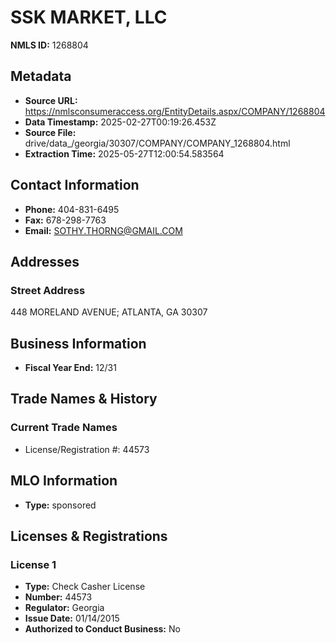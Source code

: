 # SSK MARKET, LLC

**NMLS ID:** 1268804

## Metadata
- **Source URL:** https://nmlsconsumeraccess.org/EntityDetails.aspx/COMPANY/1268804
- **Data Timestamp:** 2025-02-27T00:19:26.453Z
- **Source File:** drive/data_/georgia/30307/COMPANY/COMPANY_1268804.html
- **Extraction Time:** 2025-05-27T12:00:54.583564

## Contact Information
- **Phone:** 404-831-6495
- **Fax:** 678-298-7763
- **Email:** SOTHY.THORNG@GMAIL.COM

## Addresses
### Street Address
448 MORELAND AVENUE; ATLANTA, GA 30307

## Business Information
- **Fiscal Year End:** 12/31

## Trade Names & History
### Current Trade Names
- License/Registration #: 44573

## MLO Information
- **Type:** sponsored

## Licenses & Registrations

### License 1
- **Type:** Check Casher License
- **Number:** 44573
- **Regulator:** Georgia
- **Issue Date:** 01/14/2015
- **Authorized to Conduct Business:** No
